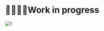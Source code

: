 # 👷‍♂️👷‍♀️Work in progress

![1](https://i.ibb.co/12WCGtc/Captura-de-pantalla-2022-06-17-110956.png)
